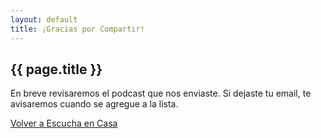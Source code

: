 ```yaml
---
layout: default
title: ¡Gracias por Compartir!
---
```


<section>
  <div class="container">
    <div class="row justify-content-center text-center">
      <div class="col-10">
        <h1 class="text-primary display-3 font-weight-bold">{{ page.title }}</h1>
        <p class="h3 mb-5">En breve revisaremos el podcast que nos enviaste. Si dejaste tu email, te
          avisaremos cuando se agregue a la lista.</p>
        <p class="lead font-weight-bold"><a href="/">Volver a Escucha en Casa</a></p>
      </div>
    </div>
  </div>
</section>